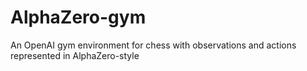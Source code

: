 # AlphaZero-gym
An OpenAI gym environment for chess with observations and actions represented in AlphaZero-style
